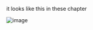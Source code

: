 it looks like this in these chapter

![image](https://github.com/SURAJPATIL6088/React_Bootcamp/assets/78692972/95e4b5bf-0451-42db-89ec-f98323bd2f86)
